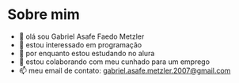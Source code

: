 # Sobre mim
- 👋 olá sou Gabriel Asafe Faedo Metzler
- 👀 estou interessado em programação
- 🌱 por enquanto estou estudando no alura
- 💞️ estou colaborando com meu cunhado para um emprego
- 📫 meu email de contato: gabriel.asafe.metzler.2007@gmail.com
